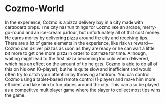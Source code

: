 # Cozmo-World
In the experience, Cozmo is a pizza delivery boy in a city made with cardboard props. The city has fun things for Cozmo like an arcade, merry-go-round and an ice-cream parlour, but unfortunately all of that cost money. He earns money by delivering pizza around the city and receiving tips. There are a lot of game elements in the experience, like risk vs reward — Cozmo can deliver pizzas as soon as they are ready or he can wait a little bit more to get one more pizza in order to optimize for time. Although, waiting might lead to the first pizza becoming too cold when delivered, which has an effect on the amount of tip he gets. Cozmo is able to do all of this on his own (0-player), but he is quite slow and inefficient and would often try to catch your attention by throwing a tantrum. You can control Cozmo using a tablet-based remote control (1-player) and make him more efficient and take him to fun places around the city. This can also be played as a competitive multiplayer game where the player to collect most tips wins the game. 

